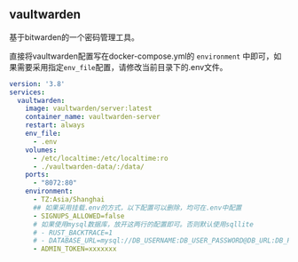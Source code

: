 ## vaultwarden

基于bitwarden的一个密码管理工具。

直接将vaultwarden配置写在docker-compose.yml的  `environment` 中即可，如果需要采用指定`env_file`配置，请修改当前目录下的.env文件。

```yaml
version: '3.8'
services:
  vaultwarden:
    image: vaultwarden/server:latest
    container_name: vaultwarden-server
    restart: always
    env_file:
      - .env
    volumes:
      - /etc/localtime:/etc/localtime:ro
      - ./vaultwarden-data/:/data/
    ports:
      - "8072:80"
    environment:
      - TZ:Asia/Shanghai
      ## 如果采用挂载.env的方式，以下配置可以删除，均可在.env中配置
      - SIGNUPS_ALLOWED=false
      # 如果使用mysql数据库，放开这两行的配置即可。否则默认使用sqllite
      # - RUST_BACKTRACE=1
      # - DATABASE_URL=mysql://DB_USERNAME:DB_USER_PASSWORD@DB_URL:DB_PROT/DB_NAME
      - ADMIN_TOKEN=xxxxxxx
```
